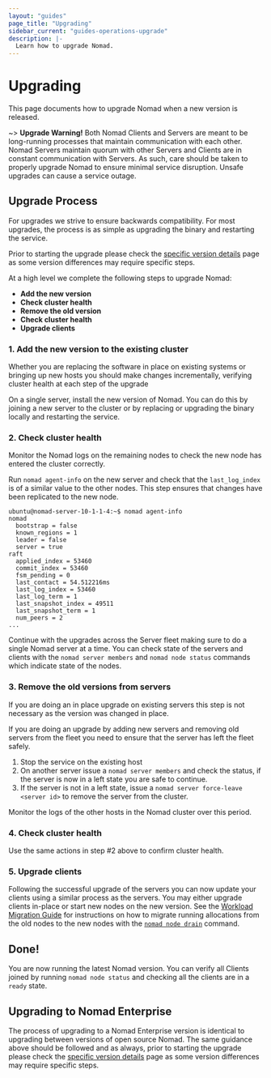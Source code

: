 ```yaml
---
layout: "guides"
page_title: "Upgrading"
sidebar_current: "guides-operations-upgrade"
description: |-
  Learn how to upgrade Nomad.
---
```


# Upgrading

This page documents how to upgrade Nomad when a new version is released.

~> **Upgrade Warning!** Both Nomad Clients and Servers are meant to be
long-running processes that maintain communication with each other. Nomad
Servers maintain quorum with other Servers and Clients are in constant
communication with Servers. As such, care should be taken to properly
upgrade Nomad to ensure minimal service disruption. Unsafe upgrades can
cause a service outage.

## Upgrade Process

For upgrades we strive to ensure backwards compatibility. For most upgrades, the
process is as simple as upgrading the binary and restarting the service.

Prior to starting the upgrade please check the
[specific version details](/guides/operations/upgrade/upgrade-specific.html) page as some
version differences may require specific steps.

At a high level we complete the following steps to upgrade Nomad:

* **Add the new version**
* **Check cluster health**
* **Remove the old version**
* **Check cluster health**
* **Upgrade clients**

### 1. Add the new version to the existing cluster

Whether you are replacing the software in place on existing systems or bringing
up new hosts you should make changes incrementally, verifying cluster health at
each step of the upgrade  

On a single server, install the new version of Nomad.  You can do this by
joining a new server to the cluster or by replacing or upgrading the binary
locally and restarting the service.

### 2. Check cluster health

Monitor the Nomad logs on the remaining nodes to check the new node has entered
the cluster correctly.

Run `nomad agent-info` on the new server and check that the `last_log_index` is
of a similar value to the other nodes.  This step ensures that changes have been
replicated to the new node.

```
ubuntu@nomad-server-10-1-1-4:~$ nomad agent-info
nomad
  bootstrap = false
  known_regions = 1
  leader = false
  server = true
raft
  applied_index = 53460
  commit_index = 53460
  fsm_pending = 0
  last_contact = 54.512216ms
  last_log_index = 53460
  last_log_term = 1
  last_snapshot_index = 49511
  last_snapshot_term = 1
  num_peers = 2
...
```

Continue with the upgrades across the Server fleet making sure to do a single Nomad
server at a time.  You can check state of the servers and clients with the
`nomad server members` and `nomad node status` commands which indicate state of the
nodes.

### 3. Remove the old versions from servers

If you are doing an in place upgrade on existing servers this step is not
necessary as the version was changed in place.

If you are doing an upgrade by adding new servers and removing old servers
from the fleet you need to ensure that the server has left the fleet safely.

1. Stop the service on the existing host
2. On another server issue a `nomad server members` and check the status, if
the server is now in a left state you are safe to continue.
3. If the server is not in a left state, issue a `nomad server force-leave <server id>`
to remove the server from the cluster.

Monitor the logs of the other hosts in the Nomad cluster over this period.

### 4. Check cluster health

Use the same actions in step #2 above to confirm cluster health.

### 5. Upgrade clients

Following the successful upgrade of the servers you can now update your
clients using a similar process as the servers.  You may either upgrade clients
in-place or start new nodes on the new version. See the [Workload Migration 
Guide](/guides/operations/node-draining.html) for instructions on how to migrate running
allocations from the old nodes to the new nodes with the [`nomad node
drain`](/docs/commands/node/drain.html) command.

## Done!

You are now running the latest Nomad version. You can verify all
Clients joined by running `nomad node status` and checking all the clients
are in a `ready` state.

## Upgrading to Nomad Enterprise

The process of upgrading to a Nomad Enterprise version is identical to upgrading
between versions of open source Nomad. The same guidance above should be
followed and as always, prior to starting the upgrade please check the [specific
version details](/guides/operations/upgrade/upgrade-specific.html) page as some version
differences may require specific steps.
